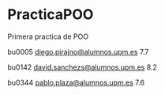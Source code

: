 # PracticaPOO
Primera practica de POO 


bu0005 diego.pirajno@alumnos.upm.es    7.7


bu0142 david.sanchezs@alumnos.upm.es   8.2


bu0344 pablo.plaza@alumnos.upm.es      7.6


